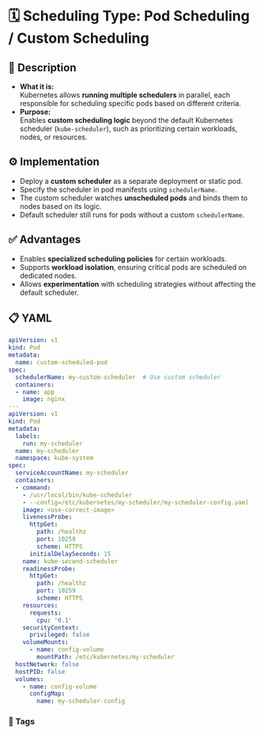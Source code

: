 # 🗓️ Scheduling Type: Pod Scheduling / Custom Scheduling

## 📌 Description

- **What it is:**  
Kubernetes allows **running multiple schedulers** in parallel, each responsible for scheduling specific pods based on different criteria.  
- **Purpose:**  
Enables **custom scheduling logic** beyond the default Kubernetes scheduler (`kube-scheduler`), such as prioritizing certain workloads, nodes, or resources.

## ⚙️ Implementation

- Deploy a **custom scheduler** as a separate deployment or static pod.  
- Specify the scheduler in pod manifests using `schedulerName`.  
- The custom scheduler watches **unscheduled pods** and binds them to nodes based on its logic.  
- Default scheduler still runs for pods without a custom `schedulerName`.  

## ✅ Advantages

- Enables **specialized scheduling policies** for certain workloads.  
- Supports **workload isolation**, ensuring critical pods are scheduled on dedicated nodes.  
- Allows **experimentation** with scheduling strategies without affecting the default scheduler.  

## 📋 YAML

```YAML
apiVersion: v1
kind: Pod
metadata:
  name: custom-scheduled-pod
spec:
  schedulerName: my-custom-scheduler  # Use custom scheduler
  containers:
  - name: app
    image: nginx
---
apiVersion: v1
kind: Pod
metadata:
  labels:
    run: my-scheduler
  name: my-scheduler
  namespace: kube-system
spec:
  serviceAccountName: my-scheduler
  containers:
  - command:
    - /usr/local/bin/kube-scheduler
    - --config=/etc/kubernetes/my-scheduler/my-scheduler-config.yaml
    image: <use-correct-image>
    livenessProbe:
      httpGet:
        path: /healthz
        port: 10259
        scheme: HTTPS
      initialDelaySeconds: 15
    name: kube-second-scheduler
    readinessProbe:
      httpGet:
        path: /healthz
        port: 10259
        scheme: HTTPS
    resources:
      requests:
        cpu: '0.1'
    securityContext:
      privileged: false
    volumeMounts:
      - name: config-volume
        mountPath: /etc/kubernetes/my-scheduler
  hostNetwork: false
  hostPID: false
  volumes:
    - name: config-volume
      configMap:
        name: my-scheduler-config

```

  

### 🔖 Tags